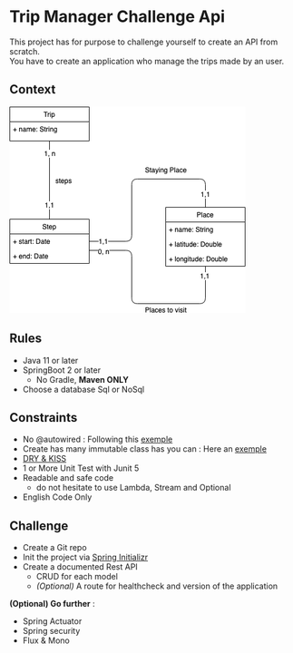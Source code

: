 # Trip Manager Challenge Api  
  
This project has for purpose to challenge yourself to create an API from scratch.  
You have to create an application who manage the trips made by an user.

## Context

<img src="mcd.png" alt="MCD diagram">

## Rules  
- Java 11 or later  
- SpringBoot 2 or later  
  - No Gradle, **Maven ONLY**
 - Choose a database Sql or NoSql

## Constraints
- No @autowired  : Following this [exemple](https://dzone.com/articles/spring-di-patterns-the-good-the-bad-and-the-ugly)
- Create has many immutable class has you can : Here an [exemple](https://dzone.com/articles/how-to-create-an-immutable-class-in-java)
- [DRY & KISS](https://dzone.com/articles/software-design-principles-dry-and-kiss)  
- 1 or More Unit Test with Junit 5 
- Readable and safe code
	- do not hesitate to use Lambda, Stream and Optional
- English Code Only
  
## Challenge
- Create a Git repo
- Init the project via [Spring Initializr](https://start.spring.io/)
- Create a documented Rest API
	- CRUD for each model
	- *(Optional)* A route for healthcheck and version of the application

**(Optional) Go further** :  
- Spring Actuator  
- Spring security  
- Flux & Mono